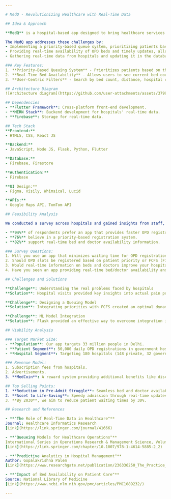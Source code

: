```yaml
---

# MedQ - Revolutionizing Healthcare with Real-Time Data

## Idea & Approach

**MedQ** is a hospital-based app designed to bring healthcare services directly to users’ fingertips. Despite the presence of OPD registration platforms, they often lack real-time data integration, providing limited insights into bed availability and using inefficient queuing models.

The MedQ app addresses these challenges by:
- Implementing a priority-based queue system, prioritizing patients based on the severity of their conditions.
- Providing real-time availability of OPD beds and timely updates, allowing users to choose hospitals based on bed count, distance, cost, and more.
- Gathering real-time data from hospitals and updating it in the database, making this information easily accessible to users.

### Key Features:
1. **Priority-Based Queuing System** - Prioritizes patients based on their medical condition's urgency.
2. **Real-Time Bed Availability** - Allows users to see current bed counts and book accordingly.
3. **User-Centric Filters** - Search by bed count, distance, hospital cost, and more.

## Architecture Diagram
![Architecture diagram](https://github.com/user-attachments/assets/37999e4a-13f5-4104-aa12-757ee540cc85)

## Dependencies
- **Flutter Framework**: Cross-platform front-end development.
- **MERN Stack**: Backend development for hospitals' real-time data.
- **Firebase**: Storage for real-time data.

## Tech Stack
**Frontend:**
- HTML5, CSS, React JS

**Backend:**
- JavaScript, Node JS, Flask, Python, Flutter

**Database:**
- Firebase, Firestore

**Authentication:**
- Firebase

**UI Design:**
- Figma, Visily, Whimsical, Lucid

**APIs:**
- Google Maps API, TomTom API

## Feasibility Analysis

We conducted a survey across hospitals and gained insights from staff, revealing these crucial statistics:

- **94%** of respondents prefer an app that provides faster OPD registration, reducing inline waiting time.
- **76%** believe in a priority-based registration system.
- **82%** support real-time bed and doctor availability information.

### Survey Questions:
1. Will you use an app that minimizes waiting time for OPD registration?
2. Should OPD slots be registered based on patient priority or FCFS (First-Come-First-Serve)?
3. Would real-time information on beds and doctors improve your hospital experience?
4. Have you seen an app providing real-time bed/doctor availability and patient priority slot booking?

## Challenges and Solutions

**Challenge**: Understanding the real problems faced by hospitals  
**Solution**: Hospital visits provided key insights into actual pain points.

**Challenge**: Designing a Queuing Model  
**Solution**: Integrating priorities with FCFS created an optimal dynamic queuing system.

**Challenge**: ML Model Integration  
**Solution**: Flask provided an effective way to overcome integration issues.

## Viability Analysis

### Target Market Size:
- **Population**: Our app targets 33 million people in Delhi.
- **Patient Segment**: 50,000 daily OPD registrations in government hospitals.
- **Hospital Segment**: Targeting 180 hospitals (148 private, 32 government).

### Revenue Model:
1. Subscription fees from hospitals.
2. Advertisements.
3. **MedCoin**: A reward system providing additional benefits like discounted services.

## Top Selling Points:
1. **Reduction in Pre-Admit Struggle**: Seamless bed and doctor availability.
2. **Asset to Life-Saving**: Speedy admission through real-time updates.
3. **By 2030**, we aim to reduce patient waiting times by 30%.

## Research and References

- **"The Role of Real-Time Data in Healthcare"**  
Journal: Healthcare Informatics Research  
[Link](https://link.springer.com/journal/41666)

- **"Queueing Models for Healthcare Operations"**  
International Series in Operations Research & Management Science, Volume 184  
[Link](https://link.springer.com/chapter/10.1007/978-1-4614-5885-2_2)

- **"Predictive Analytics in Hospital Management"**  
Author: Gopalakrishna Palem  
[Link](https://www.researchgate.net/publication/236336250_The_Practice_of_Predictive_Analytics_in_Healthcare)

- **"Impact of Bed Availability on Patient Care"**  
Source: National Library of Medicine  
[Link](https://www.ncbi.nlm.nih.gov/pmc/articles/PMC1089232/)

---
```

